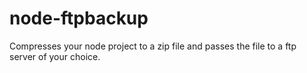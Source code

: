 # node-ftpbackup
Compresses your node project to a zip file and passes the file to a ftp server of your choice.
